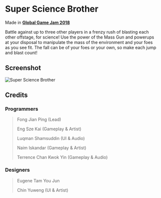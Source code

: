 # Super Science Brother
Made in **[Global Game Jam 2018](https://globalgamejam.org/2018/games/super-science-brother)**

Battle against up to three other players in a frenzy rush of blasting each other offstage, for science! Use the power of the Mass Gun and powerups at your disposal to manipulate the mass of the environment and your foes as you see fit. The fall can be of your foes or your own, so make each jump and blast count!

## Screenshot
![Super Science Brother](https://drive.google.com/uc?id=1s5iTkT1xHbdU6wzhS0lc4tFEg8VEYALa "Super Science Brother")

## Credits
### Programmers
> Fong Jian Ping (Lead)
> 
> Eng Sze Kai (Gameplay & Artist)
> 
> Luqman Shamsuddin (UI & Audio)
> 
> Naim Iskandar (Gameplay & Artist)
> 
> Terrence Chan Kwok Yin (Gameplay & Audio)

### Designers
> Eugene Tam You Jun
> 
> Chin Yuweng (UI & Artist)
